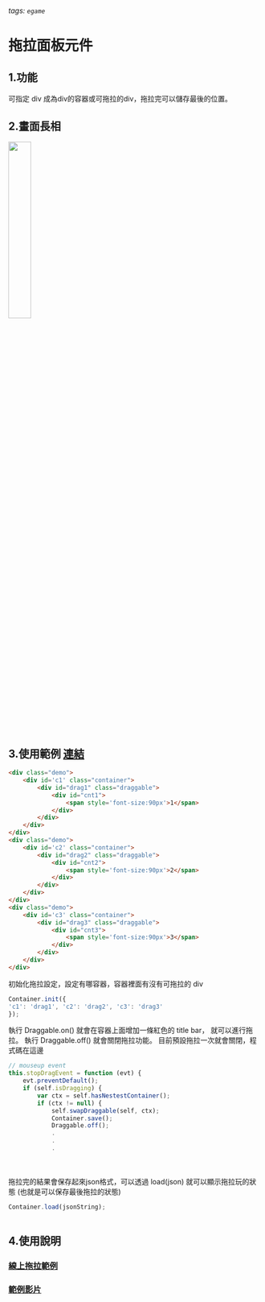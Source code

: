 ###### tags: `egame`

拖拉面板元件
=======
## 1.功能
可指定 div 成為div的容器或可拖拉的div，拖拉完可以儲存最後的位置。

## 2.畫面長相
<img src="https://md.webduino.io/uploads/upload_35208cc23ac48e09259dd12542a5ec20.png" alt="" width="30%">


## 3.使用範例 [連結](https://webduinoio.github.io/BlockMirror/test/coms/wa-crud)

```html
<div class="demo">
    <div id='c1' class="container">
        <div id="drag1" class="draggable">
            <div id="cnt1">
                <span style='font-size:90px'>1</span>
            </div>
        </div>
    </div>
</div>
<div class="demo">
    <div id='c2' class="container">
        <div id="drag2" class="draggable">
            <div id="cnt2">
                <span style='font-size:90px'>2</span>
            </div>
        </div>
    </div>
</div>
<div class="demo">
    <div id='c3' class="container">
        <div id="drag3" class="draggable">
            <div id="cnt3">
                <span style='font-size:90px'>3</span>
            </div>
        </div>
    </div>
</div>
```

初始化拖拉設定，設定有哪容器，容器裡面有沒有可拖拉的 div
```js
Container.init({
'c1': 'drag1', 'c2': 'drag2', 'c3': 'drag3'
});
```
執行 Draggable.on() 就會在容器上面增加一條紅色的 title bar，
就可以進行拖拉。
執行 Draggable.off() 就會關閉拖拉功能。
目前預設拖拉一次就會關閉，程式碼在這邊
```js
// mouseup event
this.stopDragEvent = function (evt) {
    evt.preventDefault();
    if (self.isDragging) {
        var ctx = self.hasNestestContainer();
        if (ctx != null) {
            self.swapDraggable(self, ctx);
            Container.save();
            Draggable.off();
            .
            .
            .
```
<br><br>
拖拉完的結果會保存起來json格式，可以透過 load(json) 就可以顯示拖拉玩的狀態 (也就是可以保存最後拖拉的狀態)
```js
Container.load(jsonString);
```
<img src="https://md.webduino.io/uploads/upload_bd4adac458dcda5dabd54f6231f6e4a3.png" alt="" width="">

## 4.使用說明

### [線上拖拉範例](https://webduinoio.github.io/BlockMirror/test/draggable.html)
### [範例影片](https://www.youtube.com/shorts/pWA7xTIRavk)

